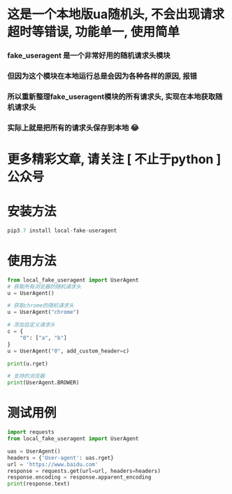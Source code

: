 # 这是一个本地版ua随机头, 不会出现请求超时等错误, 功能单一, 使用简单
### fake_useragent 是一个非常好用的随机请求头模块
### 但因为这个模块在本地运行总是会因为各种各样的原因, 报错
### 所以重新整理fake_useragent模块的所有请求头, 实现在本地获取随机请求头
### 实际上就是把所有的请求头保存到本地 😂

# 更多精彩文章, 请关注 [ 不止于python ] 公众号

# 安装方法
```python
pip3.7 install local-fake-useragent
```

# 使用方法
```python
from local_fake_useragent import UserAgent
# 获取所有浏览器的随机请求头
u = UserAgent()

# 获取chrome的随机请求头
u = UserAgent("chrome")

# 添加自定义请求头
c = {
    "0": ["a", "b"]
}
u = UserAgent("0", add_custom_header=c)

print(u.rget)

# 支持的浏览器
print(UserAgent.BROWER)
```


# 测试用例
```python
import requests
from local_fake_useragent import UserAgent

uas = UserAgent()
headers = {'User-agent': uas.rget}
url = 'https://www.baidu.com'
response = requests.get(url=url, headers=headers)
response.encoding = response.apparent_encoding
print(response.text)
```